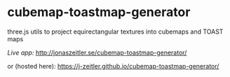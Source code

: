 # cubemap-toastmap-generator

three.js utils to project equirectangular textures into cubemaps and TOAST maps

*Live app:* http://jonaszeitler.se/cubemap-toastmap-generator/

or (hosted here): https://j-zeitler.github.io/cubemap-toastmap-generator/
